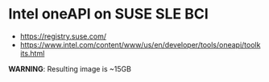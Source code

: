 # Intel oneAPI on SUSE SLE BCI

- https://registry.suse.com/
- https://www.intel.com/content/www/us/en/developer/tools/oneapi/toolkits.html

**WARNING**: Resulting image is ~15GB
